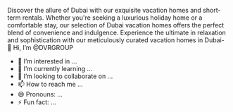 Discover the allure of Dubai with our exquisite vacation homes and short-term rentals. Whether you're seeking a luxurious holiday home or a comfortable stay, our selection of Dubai vacation homes offers the perfect blend of convenience and indulgence. Experience the ultimate in relaxation and sophistication with our meticulously curated vacation homes in Dubai- 👋 Hi, I’m @DVRGROUP
- 👀 I’m interested in ...
- 🌱 I’m currently learning ...
- 💞️ I’m looking to collaborate on ...
- 📫 How to reach me ...
- 😄 Pronouns: ...
- ⚡ Fun fact: ...

<!---
DVRGROUP/DVRGROUP is a ✨ special ✨ repository because its `README.md` (this file) appears on your GitHub profile.
You can click the Preview link to take a look at your changes.
--->
